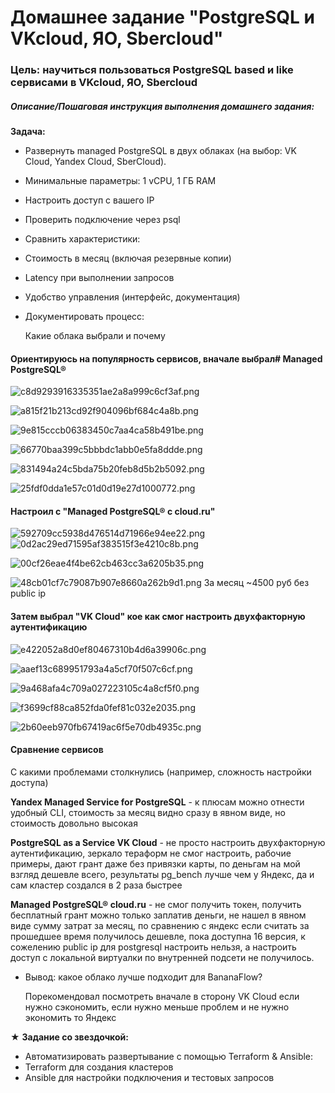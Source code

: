 # Домашнее задание "PostgreSQL и VKcloud, ЯО, Sbercloud"

### Цель: научиться пользоваться PostgreSQL based и like сервисами в VKcloud, ЯО, Sbercloud



##### Описание/Пошаговая инструкция выполнения домашнего задания:
**Задача:**

* Развернуть managed PostgreSQL в двух облаках (на выбор: VK Cloud, Yandex Cloud, SberCloud).
* Минимальные параметры: 1 vCPU, 1 ГБ RAM
* Настроить доступ с вашего IP
* Проверить подключение через psql
* Сравнить характеристики:
* Стоимость в месяц (включая резервные копии)
* Latency при выполнении запросов
* Удобство управления (интерфейс, документация)
* Документировать процесс:
  
  Какие облака выбрали и почему

#### Ориентируюсь на популярность сервисов, вначале выбрал# Managed PostgreSQL®
 

![c8d9293916335351ae2a8a999c6cf3af.png](./c8d9293916335351ae2a8a999c6cf3af.png)

![a815f21b213cd92f904096bf684c4a8b.png](./a815f21b213cd92f904096bf684c4a8b.png)

![9e815cccb06383450c7aa4ca58b491be.png](./9e815cccb06383450c7aa4ca58b491be.png)

![66770baa399c5bbbdc1abb0e5fa8ddde.png](./66770baa399c5bbbdc1abb0e5fa8ddde.png)

![831494a24c5bda75b20feb8d5b2b5092.png](./831494a24c5bda75b20feb8d5b2b5092.png)

![25fdf0dda1e57c01d0d19e27d1000772.png](./25fdf0dda1e57c01d0d19e27d1000772.png)
#### Настроил с "Managed PostgreSQL® c cloud.ru"

![592709cc5938d476514d71966e94ee22.png](./592709cc5938d476514d71966e94ee22.png)
![0d2ac29ed71595af383515f3e4210c8b.png](./0d2ac29ed71595af383515f3e4210c8b.png)

![00cf26eae4f4be62cb463cc3a6205b35.png](./00cf26eae4f4be62cb463cc3a6205b35.png)




![48cb01cf7c79087b907e8660a262b9d1.png](./48cb01cf7c79087b907e8660a262b9d1.png)
За месяц ~4500 руб без public ip

#### Затем выбрал "VK Cloud" кое как смог настроить двухфакторную аутентификацию

![e422052a8d0ef80467310b4d6a39906c.png](./e422052a8d0ef80467310b4d6a39906c.png)

![aaef13c689951793a4a5cf70f507c6cf.png](./aaef13c689951793a4a5cf70f507c6cf.png)

![9a468afa4c709a027223105c4a8cf5f0.png](./9a468afa4c709a027223105c4a8cf5f0.png)

![f3699cf88ca852fda0fef81c032e2035.png](./f3699cf88ca852fda0fef81c032e2035.png)

![2b60eeb970fb67419ac6f5e70db4935c.png](./2b60eeb970fb67419ac6f5e70db4935c.png)
#### Сравнение сервисов 
С какими проблемами столкнулись (например, сложность настройки доступа)

**Yandex Managed Service for PostgreSQL** - к плюсам можно отнести удобный CLI, стоимость за месяц видно сразу в явном виде, но стоимость довольно высокая

**PostgreSQL as a Service VK Cloud** - не просто настроить двухфакторную аутентификацию, зеркало тераформ не смог настроить, рабочие примеры, дают грант даже без привязки карты, по деньгам на мой взгляд дешевле всего, результаты pg_bench лучше чем у Яндекс, да и сам кластер создался в 2 раза быстрее 

**Managed PostgreSQL® cloud.ru** - не смог получить токен, получить бесплатный грант можно только заплатив деньги, не нашел в явном виде сумму затрат за месяц,  по сравнению с яндекс если считать за прошедшее время получилось дешевле, пока доступна 16 версия, к сожелению public ip для postgresql настроить нельзя, а настроить доступ с локальной виртуалки по внутренней подсети не получилось.  

 
* Вывод: какое облако лучше подходит для BananaFlow?

   Порекомендовал посмотреть вначале в сторону VK Cloud если нужно сэкономить, если нужно меньше проблем и не нужно экономить то Яндекс

★ **Задание со звездочкой:**

* Автоматизировать развертывание с помощью Terraform & Ansible:
* Terraform для создания кластеров
* Ansible для настройки подключения и тестовых запросов


